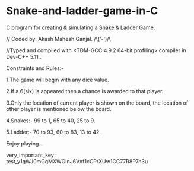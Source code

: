 # Snake-and-ladder-game-in-C
C program for creating &amp; simulating a Snake &amp; Ladder Game.

// Coded by: Akash Mahesh Ganjal.  /\\('-')/\ 

//Typed and compiled with <TDM-GCC 4.9.2 64-bit profiling> compiler in Dev-C++ 5.11 . 

Constraints and Rules:-

1.The game will begin with any dice value.

2.If a 6(six) is appeared then a chance is awarded to that player.

3.Only the location of current player is shown on the board,
	the location of other player is mentioned below the board.

4.Snakes:- 99 to  1, 65 to 40, 25 to 9.

5.Ladder:- 70 to 93, 60 to 83, 13 to 42.

Enjoy playing...

very_important_key : test_y1gWJ0mGgMXWGInJ6Vxf1cCPrXUw1CC77R8P7n3u
